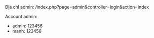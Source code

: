 Địa chỉ admin: /index.php?page=admin&controller=login&action=index


Account admin:
+ admin: 123456
+ manh: 123456
